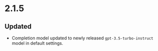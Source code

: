 # 2.1.5

## Updated

- Completion model updated to newly released `gpt-3.5-turbo-instruct` model in default settings.